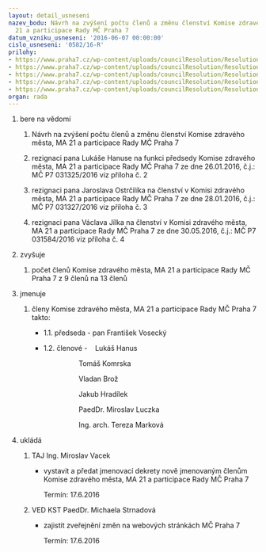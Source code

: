 ```yaml
---
layout: detail_usneseni
nazev_bodu: Návrh na zvýšení počtu členů a změnu členství Komise zdravého města, MA
  21 a participace Rady MČ Praha 7
datum_vzniku_usneseni: '2016-06-07 00:00:00'
cislo_usneseni: '0582/16-R'
prilohy:
- https://www.praha7.cz/wp-content/uploads/councilResolution/Resolutions/27816/export/DuvodovazpravakomiseMA21~70216.doc
- https://www.praha7.cz/wp-content/uploads/councilResolution/Resolutions/27816/export/Hanus_rezignace_26012016~70215.pdf
- https://www.praha7.cz/wp-content/uploads/councilResolution/Resolutions/27816/export/Ostrcilik_rezignace_28012016~70214.pdf
- https://www.praha7.cz/wp-content/uploads/councilResolution/Resolutions/27816/export/Jilek_rezignace_30052016~70213.pdf
- https://www.praha7.cz/wp-content/uploads/councilResolution/Resolutions/27816/export/export~298517.pdf
organ: rada
---
```

<ol class="urzList_view" id="urzList">
<li class="urzClass1" id=""><span name="1">bere na vědomí</span> 
<ol class="urzOlClass">
<li class="urzClass2" style="TEXT-ALIGN: left" id=""><span><p>Návrh na&nbsp;zvýšení počtu členů a změnu členství Komise zdravého města, MA 21 a participace Rady MČ Praha 7</p></span></li>
<li class="urzClass2" style="TEXT-ALIGN: left" id=""><span><p>rezignaci pana Lukáše Hanuse na funkci&nbsp;předsedy Komise zdravého města, MA 21 a participace Rady MČ Praha 7 ze dne 26.01.2016,&nbsp;č.j.: MČ P7 031325/2016 viz příloha č. 2</p></span></li>
<li class="urzClass2" style="TEXT-ALIGN: left" id=""><span><p>rezignaci pana Jaroslava Ostrčilíka na členství v Komisi zdravého města, MA 21 a participace Rady MČ Praha 7 ze dne 28.01.2016, č.j.: MČ P7 031327/2016&nbsp;viz příloha č. 3</p></span></li>
<li class="urzClass2" style="TEXT-ALIGN: left" id=""><span><p>rezignaci pana&nbsp;Václava Jílka na členství v Komisi zdravého města, MA 21 a participace Rady MČ Praha 7 ze dne 30.05.2016,&nbsp;č.j.: MČ P7 031584/2016 viz příloha č. 4</p></span></li></ol></li>
<li class="urzClass1" id=""><span name="85">zvyšuje</span> 
<ol class="urzOlClass">
<li class="urzClass2" style="TEXT-ALIGN: left" id=""><span><p>počet členů Komise zdravého města, MA 21 a participace Rady MČ Praha 7 z 9 členů na 13 členů</p></span></li></ol></li>
<li class="urzClass1" id=""><span name="5">jmenuje</span> 
<ol class="urzOlClass">
<li class="urzClass2" style="TEXT-ALIGN: left" id=""><span><p>členy Komise zdravého města, MA 21 a participace Rady MČ Praha 7 takto:</p></span>
<ul class="urzUlClass">
<li class="urzClass3" style="TEXT-ALIGN: left" id=""><span><p>1.1. předseda - pan František Vosecký</p></span></li>
<li class="urzClass3" style="TEXT-ALIGN: left" id=""><span><p>1.2. členové -&nbsp;&nbsp;&nbsp; Lukáš Hanus</p><p>&nbsp;&nbsp;&nbsp;&nbsp;&nbsp;&nbsp;&nbsp;&nbsp;&nbsp;&nbsp;&nbsp;&nbsp;&nbsp;&nbsp;&nbsp;&nbsp;&nbsp;&nbsp;Tomáš Komrska</p><p>&nbsp;&nbsp;&nbsp;&nbsp;&nbsp;&nbsp;&nbsp;&nbsp;&nbsp;&nbsp;&nbsp;&nbsp;&nbsp;&nbsp;&nbsp;&nbsp;&nbsp;&nbsp;Vladan Brož</p><p>&nbsp;&nbsp;&nbsp;&nbsp;&nbsp;&nbsp;&nbsp;&nbsp;&nbsp;&nbsp;&nbsp;&nbsp;&nbsp;&nbsp;&nbsp;&nbsp;&nbsp;&nbsp;Jakub Hradílek</p><p>&nbsp;&nbsp;&nbsp;&nbsp;&nbsp;&nbsp;&nbsp;&nbsp;&nbsp;&nbsp;&nbsp;&nbsp;&nbsp;&nbsp;&nbsp;&nbsp;&nbsp;&nbsp;PaedDr. Miroslav Luczka</p><p>&nbsp;&nbsp;&nbsp;&nbsp;&nbsp;&nbsp;&nbsp;&nbsp;&nbsp;&nbsp;&nbsp;&nbsp;&nbsp;&nbsp;&nbsp;&nbsp;&nbsp;&nbsp;Ing. arch. Tereza Marková&nbsp;&nbsp;&nbsp;&nbsp;&nbsp;&nbsp;&nbsp;&nbsp;&nbsp;&nbsp;&nbsp;&nbsp;&nbsp;&nbsp;&nbsp;&nbsp;&nbsp;&nbsp;</p></span></li></ul></li></ol></li><li class="urzClass1" id="urzUkoly"><span name="1">ukládá</span><ol class="urzOlClass"><li class="urzClass2"><span><p>TAJ Ing. Miroslav Vacek</p></span><ul class="urzUlClass"><li class="urzClass3"><span><p>vystavit a předat jmenovací dekrety nově jmenovaným členům Komise zdravého města, MA 21 a participace Rady MČ Praha 7</p></span><span class="urzUkolTermin">  Termín:&nbsp;17.6.2016</span></li></ul></li><li class="urzClass2"><span><p>VED KST PaedDr. Michaela Strnadová</p></span><ul class="urzUlClass"><li class="urzClass3"><span><p>zajistit zveřejnění změn na webových stránkách MČ Praha 7</p></span><span class="urzUkolTermin">  Termín:&nbsp;17.6.2016</span></li></ul></li></ol></li>
</ol>